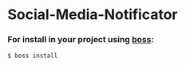 # Social-Media-Notificator



### For install in your project using [boss](https://github.com/HashLoad/boss):
``` sh
$ boss install
```
